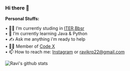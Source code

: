 ### Hi there 👋
<b>Personal Stuffs:</b>  

• 👨‍🎓 I’m currently studing in [ITER,Bbsr](https://www.soa.ac.in/iter)  
• 🌱 I’m currently learning Java & Python  
• ✍ Ask me anything i'm ready to help  
• 👨‍💻 Member of [Code X](https://github.com/codexiter)  
• 📫 How to reach me: [Instagram](https://www.instagram.com/__Raviruler__/) or ravikrp22@gmail.com

![Ravi's github stats](https://github-readme-stats.vercel.app/api?username=Raviruler&show_icons=true&hide_border=true)
